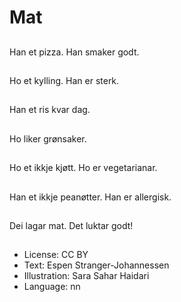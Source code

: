 # Mat

##
Han et pizza. Han smaker godt.

##
Ho et kylling. Han er sterk.

##
Han et ris kvar dag.

##
Ho liker grønsaker.

##
Ho et ikkje kjøtt. Ho er vegetarianar.

##
Han et ikkje peanøtter. Han er allergisk.

##
Dei lagar mat. Det luktar godt!

##
* License: CC BY
* Text: Espen Stranger-Johannessen
* Illustration: Sara Sahar Haidari
* Language: nn
